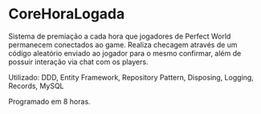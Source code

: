 # CoreHoraLogada
Sistema de premiação a cada hora que jogadores de Perfect World permanecem conectados ao game. Realiza checagem através de um código aleatório enviado ao jogador para o mesmo confirmar, além de possuir interação via chat com os players.

Utilizado: DDD, Entity Framework, Repository Pattern, Disposing, Logging, Records, MySQL

Programado em 8 horas.
